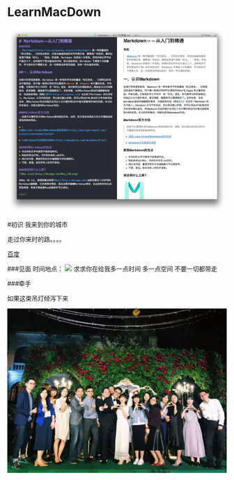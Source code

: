 # LearnMacDown

![pic](6aee7dbbgw1effcq2gx92j210j0ustj7.jpg)

#初识
   我来到你的城市
   
   走过你来时的路。。。。
   
   [百度](https://www.baidu.com/)
   
###见面
   时间地点：
   ![](http://ww2.sinaimg.cn/large/006y8lVagw1fag17uaprpj30ku112go2.jpg)
   求求你在给我多一点时间
   多一点空间
   不要一切都带走
   
###牵手

如果这束吊灯倾泻下来

![weixin](WechatIMG984.jpeg)



   
